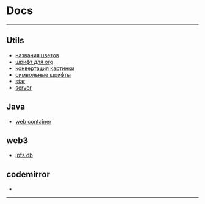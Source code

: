 # Docs

---
## Utils
* [названия цветов][variables]
* [шрифт для org][generatory]
* [конвертация картинки][AscArt]
* [символьные шрифты][kak-pisat-simvolami]
* [star][star]  
* [server][server star]

## Java
* [web container][jasonelle]

## web3
* [ipfs db][orbitdb]

## codemirror
* 

---


[variables]:https://chir.ag/projects/name-that-color
[orbitdb]:https://en.wikipedia.org/wiki/Hobbit#Lifestyle
[jasonelle]:https://habr.com/ru/company/ruvds/blog/352200/
[generatory]:https://fsymbols.com/ru/emoji/
[AscArt]:http://foxtools.ru/AscArt
[kak-pisat-simvolami]:http://vkontakte.doguran.ru/kak-pisat-simvolami.php
[star]:https://raw.githubusercontent.com/libp2p/js-libp2p-webrtc-star/master/README.md
[server star]:https://github.com/libp2p/js-libp2p-webrtc-star